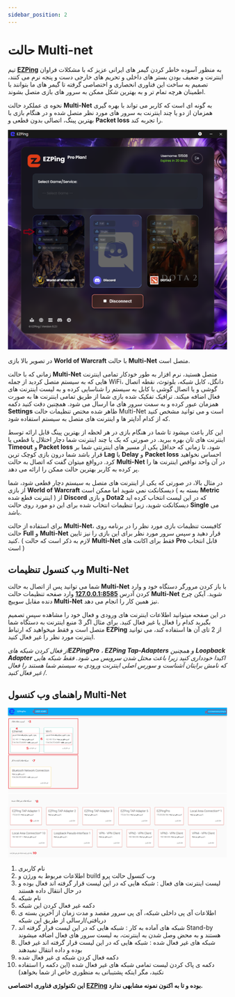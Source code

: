 ```yaml
---
sidebar_position: 2
---
```


# حالت Multi-net





تیم [**EZPing**](https://ezping.ir/) به منظور آسوده خاطر کردن گیمر های ایرانی عزیز که با مشکلات فراوان اینترنت و ضعیف بودن بستر های داخلی و تحریم های خارجی دست و پنجه نرم می کنند، تصمیم به ساخت این فناوری انحصاری و اختصاصی گرفته تا گیمر های ما بتوانند با اطمینان هرچه تمام تر و به بهترین شکل ممکن به سرور های بازی متصل بشوند. 

نحوه ی عملکرد حالت **Multi-Net** به گونه ای است که کاربر می تواند با بهره گیری همزمان از دو یا چند اینترنت به سرور های مورد نظر متصل شده و در هنگام بازی با بهترین پینگ، اتصالی بدون قطعی و **Packet loss** را تجربه کند. 

![winver-run](./img/pro-connected.png)

در تصویر بالا بازی **World of Warcraft** با حالت **Multi-Net** متصل است.

زمانی که با حالت **Multi-Net** متصل هستید، نرم افزار به طور خودکار تمامی اینترنت هایی که به سیستم متصل کردید از جمله WiFi، دانگل، کابل شبکه، بلوتوث، نقطه اتصال گوشی و یا اتصال گوشی با کابل به سیستم را شناسایی کرده و به لیست اینترنت های فعال اضافه میکند. ترافیک تفکیک شده بازی شما از طریق تمامی اینترنت ها به صورت همزمان عبور کرده و به سمت سرور های ما ارسال می شود. همچنین دقت کنید دکمه **Settings** ظاهر شده مختص تنظیمات حالت Multi-Net است و می توانید مشخص کنید که از کدام آداپتر ها و اینترنت های متصل به سیستم استفاده شود.

این کار باعث میشود تا شما در هنگام بازی در هر لحظه از بهترین پینگ قابل ارائه توسط اینترنت های تان بهره ببرید. در صورتی که یک یا چند اینترنت شما دچار اختلال یا قطعی یا **Timeout** و **Packet loss** شود، تا زمانی که حداقل یکی از مسیر های اینترنتی شما بر قرار باشد شما درون بازی کوچک ترین **Lag** یا **Delay** و **Packet loss** احساس نخواهید کرد. درواقع میتوان گفت که اتصال به حالت **Multi-Net** در آن واحد نواقص اینترنت ها را پر کرده به کاربر بهترین حالت ممکن را ارائه می دهد. 

در مثال بالا، در صورتی که یکی از اینترنت های متصل به سیستم دچار قطعی شود، شما از بازی **World of Warcraft** دیسکانکت نمی شوید اما ممکن است ( بسته به **Metric** اینترنت قطع شده ) از **Discord** و بازی **Dota2** که در این لیست انتخاب کرده اید دیسکانکت شوید، زیرا تنظیمات انتخاب شده برای این دو مورد روی حالت **Single** می باشد.

برای استفاده از حالت **Multi-Net**، کافیست تنظیمات بازی مورد نظر را در برنامه روی حالت **Full** و **Multi-Net** قرار دهید و سپس سرور مورد نظر برای این بازی را نیز تایین کنید. ( لازم به ذکر است که حالت **Multi-Net** فقط برای اکانت های **Pro** قابل انتخاب است )






## وب کنسول تنظیمات Multi-Net

شما می توانید پس از اتصال به حالت **Multi-Net** با باز کردن مرورگر دستگاه خود و وارد کردن آدرس [**127.0.0.1:8585**](http://127.0.0.1:8585/) وارد صفحه تنظیمات حالت **Multi-Net** شوید. آیکن چرخ دنده مقابل سوییچ **Multi-Net** نیز همین کار را انجام می دهد.

در این صفحه میتوانید اطلاعات اینترنت های ورودی و فعال خود را مشاهده سپس تصمیم بگیرید کدام را فعال یا غیر فعال کنید. برای مثال اگر 3 منبع اینترنت به دستگاه شما متصل است و فقط میخواهید که ارتباط **EZPing** از 2 تای آن ها استفاده کند، می توانید اینترنت مورد نظر را غیر فعال کنید.

_از فعال کردن شبکه های**EZPingPro** ، **EZPing Tap-Adapters** و همچنین **Loopback Adapter** اکیدا خودداری کنید زیرا باعث مختل شدن سرویس می شود. فقط شبکه هایی که نامش برایتان آشناست و سورس اصلی اینترنت ورودی به سیستم شما هستند را فعال / غیر فعال کنید._


## راهنمای وب کنسول Multi-Net

![winver-run](./img/EZPingProWebConsole1.png)
![winver-run](./img/EZPingProWebConsole2.png)


1. نام کاربری
2. اطلاعات مربوط به ورژن و build وب کنسول حالت پرو
3. لیست اینترنت های فعال : شبکه هایی که در این لیست قرار گرفته اند فعال بوده و در حال انتقال داده هستند
4. نام شبکه
5. دکمه غیر فعال کردن این شبکه
6. اطلاعات آی پی داخلی شبکه، آی پی سرور مقصد و مدت زمان از آخرین بسته ی دریافتی/ارسالی از طریق این شبکه
7. شبکه های آماده به کار : شبکه هایی که در این لیست قرار گرفته اند Stand-by هستند و به محض وصل شدن به اینترنت، به لیست سرور های فعال اضافه میشوند
8. شبکه های غیر فعال شده : شبکه هایی که در این لیست قرار گرفته اند غیر فعال بوده و داده انتقال نمیدهند
9. دکمه فعال کردن شبکه ی غیر فعال شده
10. دکمه ی پاک کردن لیست تمامی شبکه های غیر فعال شده (این دکمه را استفاده نکنید، مگر اینکه پشتیبانی به منظوری خاص از شما بخواهد)




**این تکنولوژی فناوری اختصاصی [EZPing](https://ezping.ir/) بوده و تا به اکنون نمونه مشابهی ندارد.**
